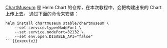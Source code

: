 [ChartMuseum](https://github.com/helm/chartmuseum) 是 Helm Chart 的仓库，在本次教程中，会把构建出来的 Chart 上传上去。
通过下面的命令来安装：

```
helm install chartmuseum stable/chartmuseum \
    --set service.type=NodePort \
    --set service.nodePort=32132 \
    --set env.open.DISABLE_API="false"
```{{execute}}